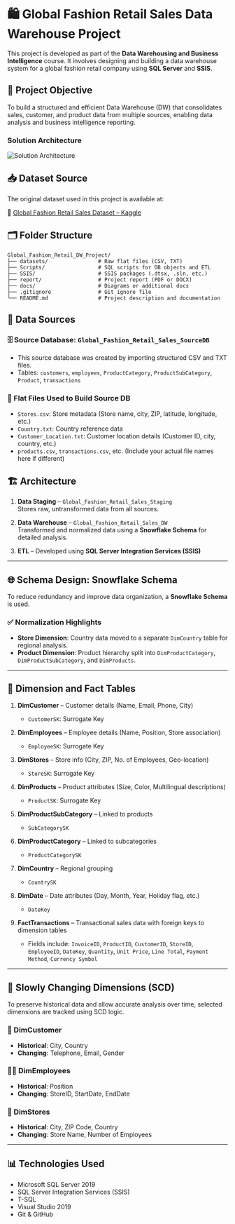 # 🛍️ Global Fashion Retail Sales Data Warehouse Project

This project is developed as part of the **Data Warehousing and Business Intelligence** course. It involves designing and building a data warehouse system for a global fashion retail company using **SQL Server** and **SSIS**.

## 📌 Project Objective

To build a structured and efficient Data Warehouse (DW) that consolidates sales, customer, and product data from multiple sources, enabling data analysis and business intelligence reporting.

### Solution Architecture
![Solution Architecture](docs/solution_architecture.png)

## 📥 Dataset Source

The original dataset used in this project is available at:

🔗 [Global Fashion Retail Sales Dataset – Kaggle](https://www.kaggle.com/datasets/ricgomes/global-fashion-retail-stores-dataset)

## 🗂️ Folder Structure

```plaintext
Global_Fashion_Retail_DW_Project/
├── datasets/                # Raw flat files (CSV, TXT)
├── Scripts/                 # SQL scripts for DB objects and ETL
├── SSIS/                    # SSIS packages (.dtsx, .sln, etc.)
├── report/                  # Project report (PDF or DOCX)
├── docs/                    # Diagrams or additional docs
├── .gitignore               # Git ignore file
└── README.md                # Project description and documentation
```
## 🔗 Data Sources

### 🗄️ Source Database: `Global_Fashion_Retail_Sales_SourceDB`
- This source database was created by importing structured CSV and TXT files.
- Tables: `customers`, `employees`, `ProductCategory`, `ProductSubCategory`, `Product`, `transactions`

### 📄 Flat Files Used to Build Source DB
- `Stores.csv`: Store metadata (Store name, city, ZIP, latitude, longitude, etc.)
- `Country.txt`: Country reference data
- `Customer_Location.txt`: Customer location details (Customer ID, city, country, etc.)
- `products.csv`, `transactions.csv`, etc. (Include your actual file names here if different)

## 🏗️ Architecture

1. **Data Staging** – `Global_Fashion_Retail_Sales_Staging`  
   Stores raw, untransformed data from all sources.

2. **Data Warehouse** – `Global_Fashion_Retail_Sales_DW`  
   Transformed and normalized data using a **Snowflake Schema** for detailed analysis.

3. **ETL** – Developed using **SQL Server Integration Services (SSIS)**

---

## 🌐 Schema Design: Snowflake Schema

To reduce redundancy and improve data organization, a **Snowflake Schema** is used.

### ✅ Normalization Highlights
- **Store Dimension**: Country data moved to a separate `DimCountry` table for regional analysis.
- **Product Dimension**: Product hierarchy split into `DimProductCategory`, `DimProductSubCategory`, and `DimProducts`.

---

## 🧩 Dimension and Fact Tables

1. **DimCustomer** – Customer details (Name, Email, Phone, City)  
   - `CustomerSK`: Surrogate Key

2. **DimEmployees** – Employee details (Name, Position, Store association)  
   - `EmployeeSK`: Surrogate Key

3. **DimStores** – Store info (City, ZIP, No. of Employees, Geo-location)  
   - `StoreSK`: Surrogate Key

4. **DimProducts** – Product attributes (Size, Color, Multilingual descriptions)  
   - `ProductSK`: Surrogate Key

5. **DimProductSubCategory** – Linked to products  
   - `SubCategorySK`

6. **DimProductCategory** – Linked to subcategories  
   - `ProductCategorySK`

7. **DimCountry** – Regional grouping  
   - `CountrySK`

8. **DimDate** – Date attributes (Day, Month, Year, Holiday flag, etc.)  
   - `DateKey`

9. **FactTransactions** – Transactional sales data with foreign keys to dimension tables  
   - Fields include: `InvoiceID`, `ProductID`, `CustomerID`, `StoreID`, `EmployeeID`, `DateKey`, `Quantity`, `Unit Price`, `Line Total`, `Payment Method`, `Currency Symbol`

---

## 🔄 Slowly Changing Dimensions (SCD)

To preserve historical data and allow accurate analysis over time, selected dimensions are tracked using SCD logic.

### 🧍 DimCustomer  
- **Historical**: City, Country  
- **Changing**: Telephone, Email, Gender

### 👩‍💼 DimEmployees  
- **Historical**: Position  
- **Changing**: StoreID, StartDate, EndDate

### 🏬 DimStores  
- **Historical**: City, ZIP Code, Country  
- **Changing**: Store Name, Number of Employees

---

## 📊 Technologies Used

- Microsoft SQL Server 2019
- SQL Server Integration Services (SSIS)
- T-SQL
- Visual Studio 2019
- Git & GitHub

